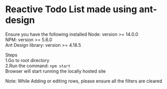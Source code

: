 # Reactive Todo List made using ant-design
Ensure you have the following installed
Node: version >= 14.0.0 <br />
NPM: version >= 5.6.0 <br />
Ant Design library: version >= 4.18.5 <br />

Steps <br />
1.Go to root directory <br />
2.Run the command: `npm start` <br />
Browser will start running the locally hosted site <br />

Note: While Adding or editing rows, please ensure all the filters are cleared